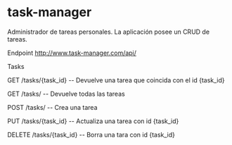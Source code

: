 # task-manager
Administrador de tareas personales. La aplicación posee un CRUD de tareas. 

Endpoint
http://www.task-manager.com/api/

Tasks

GET  /tasks/{task_id}         -- Devuelve una tarea que coincida con el id {task_id}

GET  /tasks/                  -- Devuelve todas las tareas

POST /tasks/                  -- Crea una tarea

PUT  /tasks/{task_id}         -- Actualiza una tarea con id {task_id}

DELETE  /tasks/{task_id}       -- Borra una tara con id {task_id}



